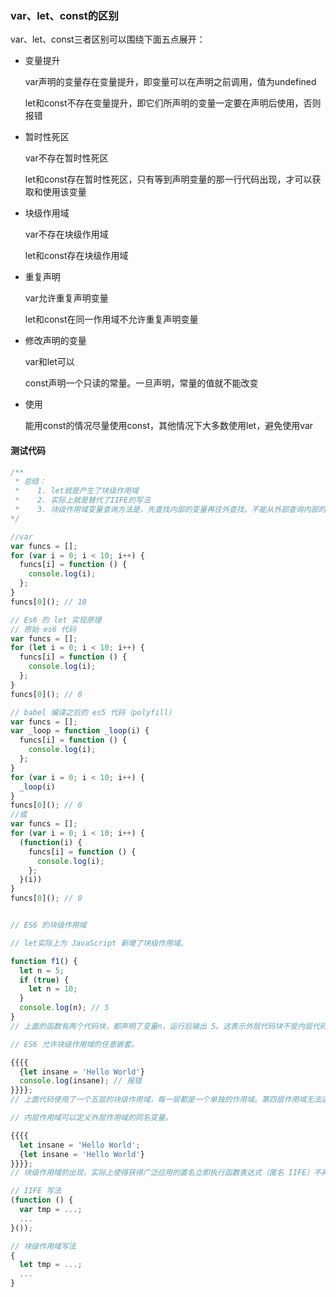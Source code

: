 
### var、let、const的区别

var、let、const三者区别可以围绕下面五点展开：
* 变量提升

    var声明的变量存在变量提升，即变量可以在声明之前调用，值为undefined

    let和const不存在变量提升，即它们所声明的变量一定要在声明后使用，否则报错

* 暂时性死区

    var不存在暂时性死区

    let和const存在暂时性死区，只有等到声明变量的那一行代码出现，才可以获取和使用该变量

* 块级作用域

    var不存在块级作用域

    let和const存在块级作用域

* 重复声明

    var允许重复声明变量

    let和const在同一作用域不允许重复声明变量

* 修改声明的变量

    var和let可以

    const声明一个只读的常量。一旦声明，常量的值就不能改变

* 使用

    能用const的情况尽量使用const，其他情况下大多数使用let，避免使用var


#### 测试代码
```ts
/**
 * 总结：
 *    1. let就是产生了块级作用域
 *    2. 实际上就是替代了IIFE的写法
 *    3. 块级作用域变量查询方法是，先查找内部的变量再往外查找，不能从外部查询内部的变量
*/

//var
var funcs = [];
for (var i = 0; i < 10; i++) {
  funcs[i] = function () {
    console.log(i);
  };
}
funcs[0](); // 10

// Es6 的 let 实现原理
// 原始 es6 代码
var funcs = [];
for (let i = 0; i < 10; i++) {
  funcs[i] = function () {
    console.log(i);
  };
}
funcs[0](); // 0

// babel 编译之后的 es5 代码（polyfill）
var funcs = [];
var _loop = function _loop(i) {
  funcs[i] = function () {
    console.log(i);
  };
}
for (var i = 0; i < 10; i++) {
  _loop(i)
}
funcs[0](); // 0
//或
var funcs = [];
for (var i = 0; i < 10; i++) {
  (function(i) {
    funcs[i] = function () {
      console.log(i);
    };
  }(i))
}
funcs[0](); // 0


// ES6 的块级作用域

// let实际上为 JavaScript 新增了块级作用域。

function f1() {
  let n = 5;
  if (true) {
    let n = 10;
  }
  console.log(n); // 5
}
// 上面的函数有两个代码块，都声明了变量n，运行后输出 5。这表示外层代码块不受内层代码块的影响。如果两次都使用var定义变量n，最后输出的值才是 10。

// ES6 允许块级作用域的任意嵌套。

{{{{
  {let insane = 'Hello World'}
  console.log(insane); // 报错
}}}};
// 上面代码使用了一个五层的块级作用域，每一层都是一个单独的作用域。第四层作用域无法读取第五层作用域的内部变量。

// 内层作用域可以定义外层作用域的同名变量。

{{{{
  let insane = 'Hello World';
  {let insane = 'Hello World'}
}}}};
// 块级作用域的出现，实际上使得获得广泛应用的匿名立即执行函数表达式（匿名 IIFE）不再必要了。

// IIFE 写法
(function () {
  var tmp = ...;
  ...
}());

// 块级作用域写法
{
  let tmp = ...;
  ...
}

```
